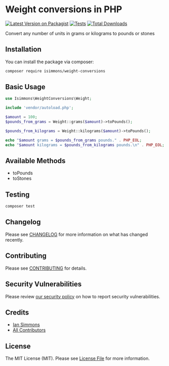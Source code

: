 # Weight conversions in PHP

[![Latest Version on Packagist](https://img.shields.io/packagist/v/isimmons/weight-conversions.svg?style=flat-square)](https://packagist.org/packages/isimmons/weight-conversions)
[![Tests](https://img.shields.io/github/actions/workflow/status/isimmons/weight-conversions/run-tests.yml?branch=main&label=tests&style=flat-square)](https://github.com/isimmons/weight-conversions/actions/workflows/run-tests.yml)
[![Total Downloads](https://img.shields.io/packagist/dt/isimmons/weight-conversions.svg?style=flat-square)](https://packagist.org/packages/isimmons/weight-conversions)

Convert any number of units in grams or kilograms to pounds or stones

## Installation

You can install the package via composer:

```bash
composer require isimmons/weight-conversions
```

## Basic Usage

```php
use Isimmons\WeightConversions\Weight;

include 'vendor/autoload.php';

$amount = 100;
$pounds_from_grams = Weight::grams($amount)->toPounds();

$pounds_from_kilograms = Weight::kilograms($amount)->toPounds();

echo "$amount grams = $pounds_from_grams pounds." . PHP_EOL;
echo "$amount kilograms = $pounds_from_kilograms pounds.\n" . PHP_EOL;
```

## Available Methods
- toPounds
- toStones

## Testing

```bash
composer test
```

## Changelog

Please see [CHANGELOG](CHANGELOG.md) for more information on what has changed recently.

## Contributing

Please see [CONTRIBUTING](https://github.com/spatie/.github/blob/main/CONTRIBUTING.md) for details.

## Security Vulnerabilities

Please review [our security policy](../../security/policy) on how to report security vulnerabilities.

## Credits

- [Ian Simmons](https://github.com/isimmons)
- [All Contributors](../../contributors)

## License

The MIT License (MIT). Please see [License File](LICENSE.md) for more information.
